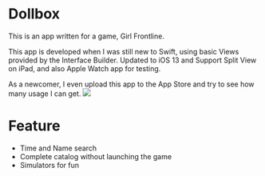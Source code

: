 # Dollbox
This is an app written for a game, Girl Frontline.

This app is developed when I was still new to Swift, using basic Views provided by the Interface Builder. Updated to iOS 13 and Support Split View on iPad, and also Apple Watch app for testing.

As a newcomer, I even upload this app to the App Store and try to see how many usage I can get.
![](https://i.imgur.com/W36lRUB.jpg)

# Feature
- Time and Name search
- Complete catalog without launching the game
- Simulators for fun
